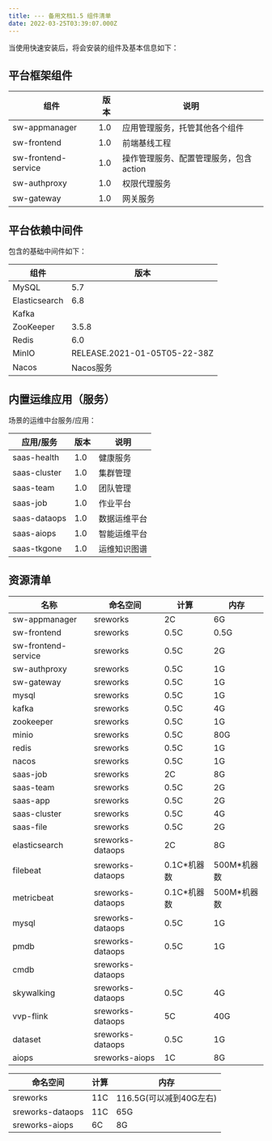 ```yaml
---
title: --- 备用文档1.5 组件清单
date: 2022-03-25T03:39:07.000Z
---
```


当使用快速安装后，将会安装的组件及基本信息如下：
<a name="s6fcu"></a>

## 平台框架组件
| 组件 | 版本 | 说明 |
| --- | --- | --- |
| sw-appmanager | 1.0 | 应用管理服务，托管其他各个组件 |
| sw-frontend | 1.0 | 前端基线工程 |
| sw-frontend-service | 1.0 | 操作管理服务、配置管理服务，包含action |
| sw-authproxy | 1.0 | 权限代理服务 |
| sw-gateway | 1.0 | 网关服务 |

<a name="6HZsz"></a>

## 平台依赖中间件
包含的基础中间件如下：

| 组件 | 版本 |
| --- | --- |
| MySQL | 5.7 |
| Elasticsearch | 6.8 |
| Kafka | <br /> |
| ZooKeeper | 3.5.8 |
| Redis | 6.0 |
| MinIO | RELEASE.2021-01-05T05-22-38Z |
| Nacos | Nacos服务 |


<a name="mfovh"></a>

## 内置运维应用（服务）
场景的运维中台服务/应用：

| 应用/服务 | 版本 | 说明 |
| --- | --- | --- |
| saas-health | 1.0 | 健康服务 |
| saas-cluster | 1.0 | 集群管理 |
| saas-team | 1.0 | 团队管理 |
| saas-job | 1.0 | 作业平台 |
| saas-dataops | 1.0 | 数据运维平台 |
| saas-aiops | 1.0 | 智能运维平台 |
| saas-tkgone | 1.0 | 运维知识图谱 |


<a name="FdAVr"></a>

## 资源清单
| 名称 | 命名空间 | 计算 | 内存 |
| --- | --- | --- | --- |
| sw-appmanager | sreworks | 2C | 6G |
| sw-frontend | sreworks | 0.5C | 0.5G |
| sw-frontend-service | sreworks | 0.5C | 2G |
| sw-authproxy | sreworks | 0.5C | 1G |
| sw-gateway | sreworks | 0.5C | 1G |
| mysql | sreworks | 0.5C | 1G |
| kafka | sreworks | 0.5C | 4G |
| zookeeper | sreworks | 0.5C | 1G |
| minio | sreworks | 0.5C | 80G |
| redis | sreworks | 0.5C | 1G |
| nacos | sreworks | 0.5C | 1G |
| saas-job | sreworks | 2C | 8G |
| saas-team | sreworks | 0.5C | 2G |
| saas-app | sreworks | 0.5C | 2G |
| saas-cluster | sreworks | 0.5C | 4G |
| saas-file | sreworks | 0.5C | 2G |
| elasticsearch | sreworks-dataops | 2C | 8G |
| filebeat | sreworks-dataops | 0.1C*机器数 | 500M*机器数 |
| metricbeat | sreworks-dataops | 0.1C*机器数 | 500M*机器数 |
| mysql | sreworks-dataops | 0.5C | 1G |
| pmdb | sreworks-dataops | 0.5C | 1G |
| cmdb | sreworks-dataops | <br /> |  |
| skywalking | sreworks-dataops | 0.5C | 4G |
| vvp-flink | sreworks-dataops | 5C | 40G |
| dataset | sreworks-dataops | 0.5C | 1G |
| aiops | sreworks-aiops | 1C | 8G |

| 命名空间 | 计算 | 内存 |
| --- | --- | --- |
| sreworks | 11C | 116.5G(可以减到40G左右) |
| sreworks-dataops | 11C | 65G |
| sreworks-aiops | 6C | 8G |

